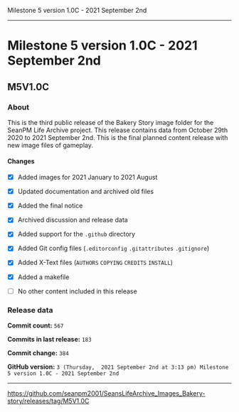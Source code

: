 Milestone 5 version 1.0C - 2021 September 2nd 

***

# Milestone 5 version 1.0C - 2021 September 2nd

## M5V1.0C

### About

This is the third public release of the Bakery Story image folder for the SeanPM Life Archive project. This release contains data from October 29th 2020 to 2021 September 2nd. This is the final planned content release with new image files of gameplay.

#### Changes
 
- [x]  Added images for 2021 January to 2021 August

- [x] Updated documentation and archived old files

- [x] Added the final notice

- [x] Archived discussion and release data

- [x] Added support for the `.github` directory

- [x] Added Git config files (`.editorconfig` `.gitattributes` `.gitignore`)

- [x] Added X-Text files (`AUTHORS` `COPYING` `CREDITS` `INSTALL`)

- [x] Added a makefile

- [ ] No other content included in this release

<!-- 
Changes in this release:

> * Deleted 22 `IGNORE.md` files

> * Documentation updates, adding release notes for v1

> * No other changes in this release
!-->

### Release data

**Commit count:** `567`

**Commits in last release:** `183`

**Commit change:** `384`

**GitHub version:** `3 (Thursday,  2021 September 2nd at 3:13 pm) Milestone 5 version 1.0C - 2021 September 2nd`

***

https://github.com/seanpm2001/SeansLifeArchive_Images_Bakery-story/releases/tag/M5V1.0C

